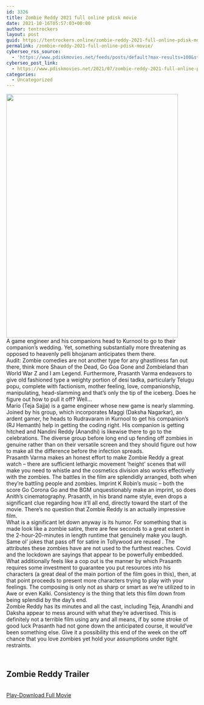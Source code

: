 ```yaml
---
id: 3326
title: Zombie Reddy 2021 full online pdisk movie
date: 2021-10-16T05:57:03+00:00
author: tentrockers
layout: post
guid: https://tentrockers.online/zombie-reddy-2021-full-online-pdisk-movie/
permalink: /zombie-reddy-2021-full-online-pdisk-movie/
cyberseo_rss_source:
  - 'https://www.pdiskmovies.net/feeds/posts/default?max-results=100&start-index=1101'
cyberseo_post_link:
  - https://www.pdiskmovies.net/2021/07/zombie-reddy-2021-full-online-pdisk.html
categories:
  - Uncategorized
---
```

<div class="separator">
  <a href="https://1.bp.blogspot.com/-46Se8bEzq8Y/YQAxvVZa2kI/AAAAAAAAZz8/KOH0IsGE3WMOz-CiGT6_FuQBJcm9rMzYgCLcBGAsYHQ/s2048/Zombie%2BReddy%2B2021%2Bfull%2Bonline%2Bpdisk%2Bmovie.jpg"><img loading="lazy" border="0" data-original-height="2048" data-original-width="1444" height="640" src="https://1.bp.blogspot.com/-46Se8bEzq8Y/YQAxvVZa2kI/AAAAAAAAZz8/KOH0IsGE3WMOz-CiGT6_FuQBJcm9rMzYgCLcBGAsYHQ/w452-h640/Zombie%2BReddy%2B2021%2Bfull%2Bonline%2Bpdisk%2Bmovie.jpg" width="452" /></a>
</div>



<div>
  <div>
    <span>A game engineer and his companions head to Kurnool to go to their companion&#8217;s wedding. Yet, something substantially more threatening as opposed to heavenly pelli bhojanam anticipates them there.&nbsp;</span>
  </div>
  
  <div>
    <span>Audit: Zombie comedies are not another type for any ghastliness fan out there, think more Shaun of the Dead, Go Goa Gone and Zombieland than World War Z and I am Legend. Furthermore, Prasanth Varma endeavors to give old fashioned type a weighty portion of desi tadka, particularly Telugu popu, complete with factionism, mother feeling, love, companionship, manipulating, head-slamming and that&#8217;s only the tip of the iceberg. Does he figure out how to pull it off? Well…&nbsp;</span>
  </div>
  
  <div>
    <span>Mario (Teja Sajja) is a game engineer whose new game is nearly slamming. Joined by his group, which incorporates Maggi (Daksha Nagarkar), an ardent gamer, he heads to Rudravaram in Kurnool to get his companion&#8217;s (RJ Hemanth) help in getting the coding right. His companion is getting hitched and Nandini Reddy (Anandhi) is likewise there to go to the celebrations. The diverse group before long end up fending off zombies in genuine rather than on their versatile screen and they should figure out how to make all the difference before the infection spreads.&nbsp;</span>
  </div>
  
  <div>
    <span>Prasanth Varma makes an honest effort to make Zombie Reddy a great watch – there are sufficient lethargic movement &#8216;height&#8217; scenes that will make you need to whistle and the cosmetics division also works effectively with the zombies. The battles in the film are splendidly arranged, both when they&#8217;re battling people and zombies. Imprint K Robin&#8217;s music – both the score Go Corona Go and the BGM unquestionably make an imprint, so does Anith&#8217;s cinematography. Prasanth, in his brand name style, even drops a significant clue regarding how it&#8217;ll all end, directly toward the start of the movie. There&#8217;s no question that Zombie Reddy is an actually impressive film.&nbsp;</span>
  </div>
  
  <div>
    <span>What is a significant let down anyway is its humor. For something that is made look like a zombie satire, there are few seconds to a great extent in the 2-hour-20-minutes in length runtime that genuinely make you laugh. Same ol&#8217; jokes that pass off for satire in Tollywood are reused . The attributes these zombies have are not used to the furthest reaches. Covid and the lockdown are sayings that appear to be powerfully embedded. What additionally feels like a cop out is the manner by which Prasanth requires some investment to guarantee you put resources into his characters (a great deal of the main portion of the film goes in this), then, at that point proceeds to present more characters trying to play with your feelings. The composing is only not as sharp or smart as we&#8217;re utilized to in Awe or even Kalki. Consistency is the thing that lets this film down from being splendid by the day&#8217;s end.&nbsp;</span>
  </div>
  
  <div>
    <span>Zombie Reddy has its minutes and all the cast, including Teja, Anandhi and Daksha appear to mess around with what they&#8217;re advertised. This is definitely not a terrible film using any and all means, if by some stroke of good luck Prasanth had not gone down the anticipated course, it would&#8217;ve been something else. Give it a possibility this end of the week on the off chance that you love zombies yet hold your assumptions under tight restraints.</span>
  </div>
</div>

## <span><br /></span><span>Zombie Reddy Trailer</span>

  
<a href="https://www.pdisk.net/share-video?videoid=nv2had000rpj" onclick="window.open('https://www.pdisk.net/share-video?videoid=nv2had000rpj'); return false;" target="popup" rel="noopener"><br /> Play-Download Full Movie<br /> </a>